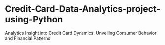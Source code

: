 # Credit-Card-Data-Analytics-project-using-Python
Analytics Insight into Credit Card Dynamics: Unveiling Consumer Behavior and Financial  Patterns
